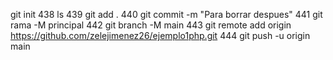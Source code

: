 git init
  438  ls
  439  git add .
  440  git commit -m "Para borrar despues"
  441  git rama -M principal
  442  git branch -M main
  443  git remote add origin https://github.com/zelejimenez26/ejemplo1php.git
  444  git push -u origin main
